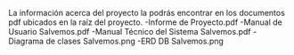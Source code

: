 La información acerca del proyecto la podrás encontrar en los documentos pdf ubicados en la raíz del proyecto.
  -Informe de Proyecto.pdf
  -Manual de Usuario Salvemos.pdf
  -Manual Técnico del Sistema Salvemos.pdf
  -Diagrama de clases Salvemos.png
  -ERD DB Salvemos.png
